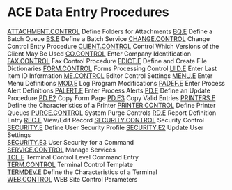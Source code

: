# ACE Data Entry Procedures

<PageHeader />

[ATTACHMENT.CONTROL](ATTACHMENT-CONTROL/README.md) Define Folders for Attachments
[BQ.E](BQ-E/README.md) Define a Batch Queue
[BS.E](BS-E/README.md) Define a Batch Service
[CHANGE.CONTROL](../../../rover/AP-OVERVIEW/AP-ENTRY/VENDOR-E/VENDOR-E-5/CHANGE-CONTROL) Change Control Entry Procedure
[CLIENT.CONTROL](CLIENT-CONTROL/README.md) Control Which Versions of the Client May Be Used
[CO.CONTROL](CO-CONTROL/README.md) Enter Company Identification
[FAX.CONTROL](FAX-CONTROL/README.md) Fax Control Procedure
[FDICT.E](FDICT-E/README.md) Define and Create File Dictionaries
[FORM.CONTROL](../../../rover/AP-OVERVIEW/AP-ENTRY/AP-E/CHECKS-E/AP-CONTROL/AP-CONTROL-2/FORM-CONTROL) Forms Processing Control
[LIID.E](LIID-E/README.md) Enter Last Item ID Information
[ME.CONTROL](ME-CONTROL/README.md) Editor Control Settings
[MENU.E](MENU-E/README.md) Enter Menu Definitions
[MOD.E](MOD-E/README.md) Log Program Modifications
[PADEF.E](PADEF-E/README.md) Enter Process Alert Definitions
[PALERT.E](PALERT-E/README.md) Enter Process Alerts
[PD.E](PD-E/README.md) Define an Update Procedure
[PD.E2](PD-E2/README.md) Copy Form Page
[PD.E3](PD-E3/README.md) Copy Valid Entries
[PRINTERS.E](PRINTERS-E/README.md) Define the Characteristics of a Printer
[PRINTER.CONTROL](PRINTER-CONTROL/README.md) Define Printer Queues
[PURGE.CONTROL](PURGE-CONTROL/README.md) System Purge Controls
[RD.E](RD-E/README.md) Report Definition Entry
[REC.E](REC-E/README.md) View/Edit Record
[SECURITY.CONTROL](SECURITY-CONTROL/README.md) Security Control
[SECURITY.E](SECURITY-E/README.md) Define User Security Profile
[SECURITY.E2](SECURITY-E2/README.md) Update User Settings   
[SECURITY.E3](SECURITY-E3/README.md) User Security for a Command   
[SERVICE.CONTROL](SERVICE-CONTROL/README.md) Manage Services   
[TCL.E](TCL-E/README.md) Terminal Control Level Command Entry   
[TERM.CONTROL](TERM-CONTROL/README.md) Terminal Control Template   
[TERMDEV.E](TERMDEV-E/README.md) Define the Characteristics of a Terminal   
[WEB.CONTROL](WEB-CONTROL/README.md) WEB Site Control Parameters   
  
<badge text= "Version 8.10.57" vertical="middle" />

<PageFooter />
